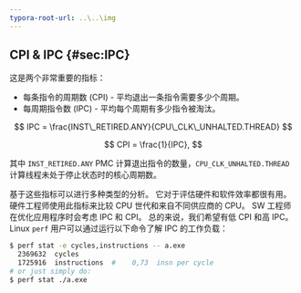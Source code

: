 ```yaml
---
typora-root-url: ..\..\img
---
```


## CPI & IPC {#sec:IPC}

这是两个非常重要的指标：

* 每条指令的周期数 (CPI) - 平均退出一条指令需要多少个周期。
* 每周期指令数 (IPC) - 平均每个周期有多少指令被淘汰。

$$
IPC = \frac{INST\_RETIRED.ANY}{CPU\_CLK\_UNHALTED.THREAD}
$$

$$
CPI = \frac{1}{IPC},
$$

其中 `INST_RETIRED.ANY` PMC 计算退出指令的数量，`CPU_CLK_UNHALTED.THREAD` 计算线程未处于停止状态时的核心周期数。

基于这些指标可以进行多种类型的分析。 它对于评估硬件和软件效率都很有用。 硬件工程师使用此指标来比较 CPU 世代和来自不同供应商的 CPU。 SW 工程师在优化应用程序时会考虑 IPC 和 CPI。 总的来说，我们希望有低 CPI 和高 IPC。 Linux `perf` 用户可以通过运行以下命令了解 IPC 的工作负载：

```bash
$ perf stat -e cycles,instructions -- a.exe
  2369632  cycles                               
  1725916  instructions  #    0,73  insn per cycle
# or just simply do:
$ perf stat ./a.exe
```